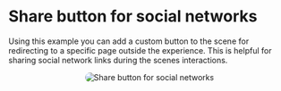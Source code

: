 # Share button for social networks

Using this example you can add a custom button to the scene for redirecting to a specific page outside the experience. This is helpful for sharing social network links during the scenes interactions.

<p style = 'text-align:center;'>
  <image
    src="share-button-for-social-networks.png"
    alt="Share button for social networks"
    caption="Share button for social networks" 
    style="border-radius: 12px;">
</p>
